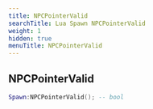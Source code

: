 ```yaml
---
title: NPCPointerValid
searchTitle: Lua Spawn NPCPointerValid
weight: 1
hidden: true
menuTitle: NPCPointerValid
---
```

## NPCPointerValid
```lua
Spawn:NPCPointerValid(); -- bool
```